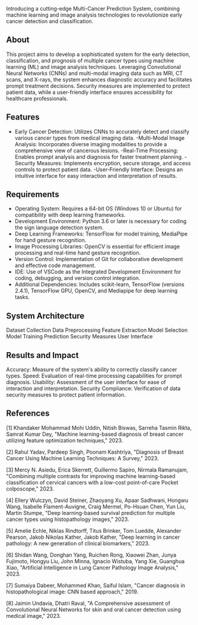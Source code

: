 <!--Title of the Project-->
Introducing a cutting-edge Multi-Cancer Prediction System, combining machine learning and image analysis technologies to revolutionize early cancer detection and classification.

## About
<!--Detailed Description about the project-->
This project aims to develop a sophisticated system for the early detection, classification, and prognosis of multiple cancer types using machine learning (ML) and image analysis techniques. Leveraging Convolutional Neural Networks (CNNs) and multi-modal imaging data such as MRI, CT scans, and X-rays, the system enhances diagnostic accuracy and facilitates prompt treatment decisions. Security measures are implemented to protect patient data, while a user-friendly interface ensures accessibility for healthcare professionals.

## Features
<!--List the features of the project as shown below-->
- Early Cancer Detection: Utilizes CNNs to accurately detect and classify various cancer types from medical imaging data.
-Multi-Modal Image Analysis: Incorporates diverse imaging modalities to provide a comprehensive view of cancerous lesions.
-Real-Time Processing: Enables prompt analysis and diagnosis for faster treatment planning.
-Security Measures: Implements encryption, secure storage, and access controls to protect patient data.
-User-Friendly Interface: Designs an intuitive interface for easy interaction and interpretation of results.

## Requirements
<!--List the requirements of the project as shown below-->
* Operating System: Requires a 64-bit OS (Windows 10 or Ubuntu) for compatibility with deep learning frameworks.
* Development Environment: Python 3.6 or later is necessary for coding the sign language detection system.
* Deep Learning Frameworks: TensorFlow for model training, MediaPipe for hand gesture recognition.
* Image Processing Libraries: OpenCV is essential for efficient image processing and real-time hand gesture recognition.
* Version Control: Implementation of Git for collaborative development and effective code management.
* IDE: Use of VSCode as the Integrated Development Environment for coding, debugging, and version control integration.
* Additional Dependencies: Includes scikit-learn, TensorFlow (versions 2.4.1), TensorFlow GPU, OpenCV, and Mediapipe for deep learning tasks.

## System Architecture
Dataset Collection
Data Preprocessing
Feature Extraction
Model Selection
Model Training
Prediction
Security Measures
User Interface


## Results and Impact
<!--Give the results and impact as shown below-->
Accuracy: Measure of the system's ability to correctly classify cancer types.
Speed: Evaluation of real-time processing capabilities for prompt diagnosis.
Usability: Assessment of the user interface for ease of interaction and interpretation.
Security Compliance: Verification of data security measures to protect patient information.

## References
[1] Khandaker Mohammad Mohi Uddin, Nitish Biswas, Sarreha Tasmin Rikta, Samrat
Kumar Dey, "Machine learning-based diagnosis of breast cancer utilizing feature optimization
techniques," 2023.

[2] Rahul Yadav, Pardeep Singh, Poonam Kashtriya, "Diagnosis of Breast Cancer Using
Machine Learning Techniques: A Survey," 2023.

[3] Mercy N. Asiedu, Erica Skerrett, Guillermo Sapiro, Nirmala Ramanujam, "Combining
multiple contrasts for improving machine learning-based classification of cervical cancers with
a low-cost point-of-care Pocket colposcope," 2023.

[4] Ellery Wulczyn, David Steiner, Zhaoyang Xu, Apaar Sadhwani, Hongwu Wang,
Isabelle Flament-Auvigne, Craig Mermel, Po-Hsuan Chen, Yun Liu, Martin Stumpe, "Deep
learning-based survival prediction for multiple cancer types using histopathology images,"
2023.

[5] Amelie Echle, Niklas Rindtorff, Titus Brinker, Tom Luedde, Alexander Pearson, Jakob
Nikolas Kather, Jakob Kather, "Deep learning in cancer pathology: A new generation of
clinical biomarkers," 2023.

[6] Shidan Wang, Donghan Yang, Ruichen Rong, Xiaowei Zhan, Junya Fujimoto, Hongyu
Liu, John Minna, Ignacio Wistuba, Yang Xie, Guanghua Xiao, "Artificial Intelligence in Lung
Cancer Pathology Image Analysis," 2023.

[7] Sumaiya Dabeer, Mohammed Khan, Saiful Islam, "Cancer diagnosis in
histopathological image: CNN based approach," 2019.

[8] Jaimin Undavia, Dhatri Raval, "A Comprehensive assessment of Convolutional Neural
Networks for skin and oral cancer detection using medical image," 2023.




